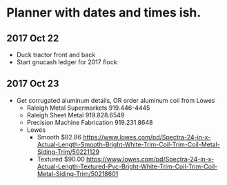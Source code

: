 # Planner with dates and times ish.
## 2017 Oct 22
* Duck tractor front and back
* Start gnucash ledger for 2017 flock
## 2017 Oct 23
* Get corrugated aluminum details, OR order aluminum coil from Lowes
  * Raleigh Metal Supermarkets 919.446-4445
  * Raleigh Sheet Metal 919.828.6549
  * Precision Machine Fabrication 919.231.8648
  * Lowes
	* Smooth $82.86 https://www.lowes.com/pd/Spectra-24-in-x-Actual-Length-Smooth-Bright-White-Trim-Coil-Trim-Coil-Metal-Siding-Trim/50221129
	* Textured $90.00 https://www.lowes.com/pd/Spectra-24-in-x-Actual-Length-Textured-Pvc-Bright-White-Trim-Coil-Trim-Coil-Metal-Siding-Trim/50218601
  
